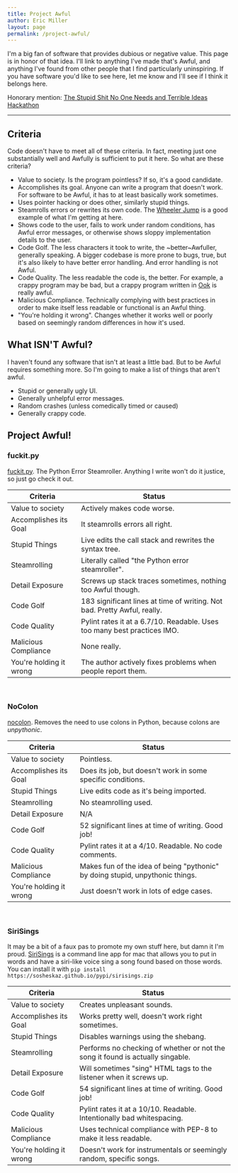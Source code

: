 ```yaml
---
title: Project Awful
author: Eric Miller
layout: page
permalink: /project-awful/
---
```


I'm a big fan of software that provides dubious or negative value. This page is in honor of that
idea. I'll link to anything I've made that's Awful, and anything I've found from other people that
I find particularly uninspiring. If you have software you'd like to see here, let me know and I'll
see if I think it belongs here.

Honorary mention: [The Stupid Shit No One Needs and Terrible Ideas Hackathon](http://www.stupidhackathon.com)

----

## Criteria

Code doesn't have to meet all of these criteria. In fact, meeting just one substantially well and
Awfully is sufficient to put it here. So what are these criteria?

* Value to society. Is the program pointless? If so, it's a good candidate.
* Accomplishes its goal. Anyone can write a program that doesn't work. For software to be Awful, it
has to at least basically work sometimes.
* Uses pointer hacking or does other, similarly stupid things.
* Steamrolls errors or rewrites its own code. The
[Wheeler Jump](https://www.youtube.com/watch?v=zR8V0lq029c) is a good example of what I'm getting
at here.
* Shows code to the user, fails to work under random conditions, has Awful error messages, or
otherwise shows sloppy implementation details to the user.
* Code Golf. The less characters it took to write, the ~better~Awfuller, generally speaking. A bigger
codebase is more prone to bugs, true, but it's also likely to have better error handling. And error
handling is not Awful.
* Code Quality. The less readable the code is, the better. For example, a crappy program may be
bad, but a crappy program written in [Ook](https://esolangs.org/wiki/Ook!) is really awful.
* Malicious Compliance. Technically complying with best practices in order to make itself less
readable or functional is an Awful thing.
* "You're holding it wrong". Changes whether it works well or poorly based on seemingly random
differences in how it's used.

## What ISN'T Awful?

I haven't found any software that isn't at least a little bad. But to be Awful requires something
more. So I'm going to make a list of things that aren't awful.

* Stupid or generally ugly UI.
* Generally unhelpful error messages.
* Random crashes (unless comedically timed or caused)
* Generally crappy code.

## Project Awful!

### fuckit.py

[fuckit.py](https://github.com/ajalt/fuckitpy). The Python Error Steamroller. Anything I write
won't do it justice, so just go check it out.

| Criteria                | Status                                                                   |
| ----------------------- | ------------------------------------------------------------------------ |
| Value to society        | Actively makes code worse.                                               |
| Accomplishes its Goal   | It steamrolls errors all right.                                          |
| Stupid Things           | Live edits the call stack and rewrites the syntax tree.                  |
| Steamrolling            | Literally called "the Python error steamroller".                         |
| Detail Exposure         | Screws up stack traces sometimes, nothing too Awful though.              |
| Code Golf               | 183 significant lines at time of writing. Not bad. Pretty Awful, really. |
| Code Quality            | Pylint rates it at a 6.7/10. Readable. Uses too many best practices IMO. |
| Malicious Compliance    | None really.                                                             |
| You're holding it wrong | The author actively fixes problems when people report them.              |

&nbsp;

### NoColon

[nocolon](https://github.com/paradoxxxzero/nocolon). Removes the need to use colons in Python,
because colons are *unpythonic*.

| Criteria                | Status                                                                        |
| ----------------------- | ----------------------------------------------------------------------------- |
| Value to society        | Pointless.                                                                    |
| Accomplishes its Goal   | Does its job, but doesn't work in some specific conditions.                   |
| Stupid Things           | Live edits code as it's being imported.                                       |
| Steamrolling            | No steamrolling used.                                                         |
| Detail Exposure         | N/A                                                                           |
| Code Golf               | 52 significant lines at time of writing. Good job!                            |
| Code Quality            | Pylint rates it at a 4/10. Readable. No code comments.                        |
| Malicious Compliance    | Makes fun of the idea of being "pythonic" by doing stupid, unpythonic things. |
| You're holding it wrong | Just doesn't work in lots of edge cases.                                      |

&nbsp;

### SiriSings

It may be a bit of a faux pas to promote my own stuff here, but damn it I'm proud.
[SiriSings](https://github.com/sosheskaz/sirisings) is a command line app for mac that allows you
to put in words and have a siri-like voice sing a song found based on those words. You can install
it with `pip install https://sosheskaz.github.io/pypi/sirisings.zip`

| Criteria                | Status                                                                         |
| ----------------------- | ------------------------------------------------------------------------------ |
| Value to society        | Creates unpleasant sounds.                                                     |
| Accomplishes its Goal   | Works pretty well, doesn't work right sometimes.                               |
| Stupid Things           | Disables warnings using the shebang.                                           |
| Steamrolling            | Performs no checking of whether or not the song it found is actually singable. |
| Detail Exposure         | Will sometimes "sing" HTML tags to the listener when it screws up.             |
| Code Golf               | 54 significant lines at time of writing. Good job!                             |
| Code Quality            | Pylint rates it at a 10/10. Readable. Intentionally bad whitespacing.          |
| Malicious Compliance    | Uses technical compliance with PEP-8 to make it less readable.                 |
| You're holding it wrong | Doesn't work for instrumentals or seemingly random, specific songs.            |
